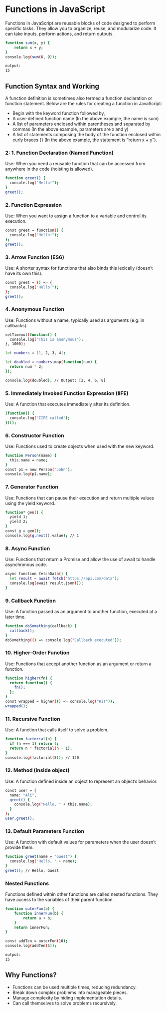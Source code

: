 


# **Functions in JavaScript**
Functions in JavaScript are reusable blocks of code designed to perform specific tasks. They allow you to organize, reuse, and modularize code. It can take inputs, perform actions, and return outputs. 
```bash
function sum(x, y) { 
    return x + y; 
}
console.log(sum(6, 9));

output:
15
```

## **Function Syntax and Working**
A function definition is sometimes also termed a function declaration or function statement. Below are the rules for creating a function in JavaScript:

* Begin with the keyword function followed by,
* A user-defined function name (In the above example, the name is sum)
* A list of parameters enclosed within parentheses and separated by commas (In the above example, parameters are x and y)
* A list of statements composing the body of the function enclosed within curly braces {} (In the above example, the statement is “return x + y”).


### **2: 1. Function Declaration (Named Function)**
Use: When you need a reusable function that can be accessed from anywhere in the code (hoisting is allowed).
```bash
function greet() {
  console.log("Hello!");
}
greet();
```

### **2. Function Expression**
Use: When you want to assign a function to a variable and control its execution.
```bash
const greet = function() {
  console.log("Hello!");
};
greet();
```

### **3. Arrow Function (ES6)**
Use: A shorter syntax for functions that also binds this lexically (doesn’t have its own this).
```bash
const greet = () => {
  console.log("Hello!");
};
greet();
```

### **4. Anonymous Function**
Use: Functions without a name, typically used as arguments (e.g. in callbacks).
```bash
setTimeout(function() {
  console.log("This is anonymous");
}, 1000);
```

```bash
let numbers = [1, 2, 3, 4];

let doubled = numbers.map(function(num) {
  return num * 2;
});

console.log(doubled); // Output: [2, 4, 6, 8]
```

### **5. Immediately Invoked Function Expression (IIFE)**
Use: A function that executes immediately after its definition.
```bash
(function() {
  console.log("IIFE called");
})();
```

### **6. Constructor Function**
Use: Functions used to create objects when used with the new keyword.
```bash
function Person(name) {
  this.name = name;
}
const p1 = new Person("John");
console.log(p1.name);
```

### **7. Generator Function**
Use: Functions that can pause their execution and return multiple values using the yield keyword.
```bash
function* gen() {
  yield 1;
  yield 2;
}
const g = gen();
console.log(g.next().value); // 1
```

### **8. Async Function**
Use: Functions that return a Promise and allow the use of await to handle asynchronous code.
```bash
async function fetchData() {
  let result = await fetch("https://api.com/data");
  console.log(await result.json());
}
```

### **9. Callback Function**
Use: A function passed as an argument to another function, executed at a later time.
```bash
function doSomething(callback) {
  callback();
}
doSomething(() => console.log("Callback executed"));
```

### **10. Higher-Order Function**
Use: Functions that accept another function as an argument or return a function.
```bash
function higher(fn) {
  return function() {
    fn();
  };
}
const wrapped = higher(() => console.log("Hi!"));
wrapped();
```

### **11. Recursive Function**
Use: A function that calls itself to solve a problem.
```bash
function factorial(n) {
  if (n === 1) return 1;
  return n * factorial(n - 1);
}
console.log(factorial(5)); // 120
```

### **12. Method (inside object)**
Use: A function defined inside an object to represent an object’s behavior.
```bash
const user = {
  name: "Ali",
  greet() {
    console.log("Hello, " + this.name);
  }
};
user.greet();
```

### **13. Default Parameters Function**
Use: A function with default values for parameters when the user doesn’t provide them.
```bash
function greet(name = "Guest") {
  console.log("Hello, " + name);
}
greet(); // Hello, Guest
```

### **Nested Functions**
Functions defined within other functions are called nested functions. They have access to the variables of their parent function.
```bash
function outerFun(a) {
    function innerFun(b) {
        return a + b;
    }
    return innerFun;
}

const addTen = outerFun(10);
console.log(addTen(5));

output:
15
```

## **Why Functions?**
* Functions can be used multiple times, reducing redundancy.
* Break down complex problems into manageable pieces.
* Manage complexity by hiding implementation details.
* Can call themselves to solve problems recursively.





